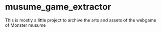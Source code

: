 # musume_game_extractor
This is mostly a little project to archive the arts and assets of the webgame of Monster musume

